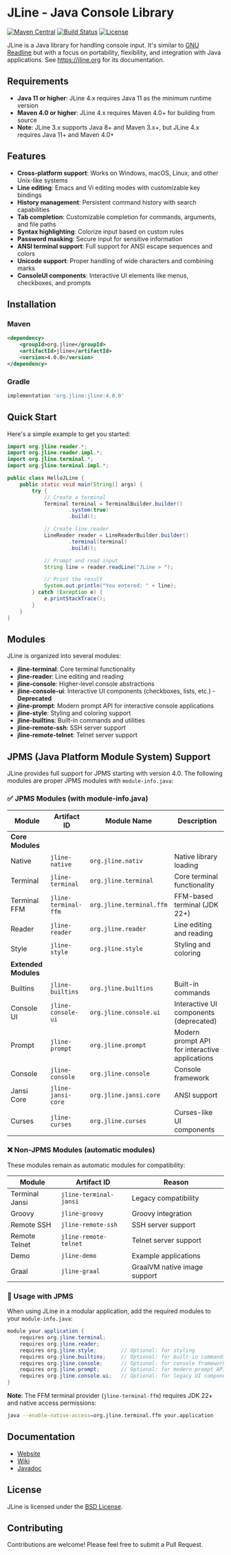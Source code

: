 # JLine - Java Console Library

[![Maven Central](https://img.shields.io/maven-central/v/org.jline/jline.svg)](https://search.maven.org/search?q=g:org.jline)
[![Build Status](https://github.com/jline/jline3/actions/workflows/master-build.yml/badge.svg)](https://github.com/jline/jline3/actions)
[![License](https://img.shields.io/badge/License-BSD-blue.svg)](https://opensource.org/licenses/BSD-3-Clause)

JLine is a Java library for handling console input. It's similar to [GNU Readline](https://tiswww.case.edu/php/chet/readline/rltop.html) but with a focus on portability, flexibility, and integration with Java applications. See https://jline.org for its documentation.

## Requirements

- **Java 11 or higher**: JLine 4.x requires Java 11 as the minimum runtime version
- **Maven 4.0 or higher**: JLine 4.x requires Maven 4.0+ for building from source
- **Note**: JLine 3.x supports Java 8+ and Maven 3.x+, but JLine 4.x requires Java 11+ and Maven 4.0+

## Features

- **Cross-platform support**: Works on Windows, macOS, Linux, and other Unix-like systems
- **Line editing**: Emacs and Vi editing modes with customizable key bindings
- **History management**: Persistent command history with search capabilities
- **Tab completion**: Customizable completion for commands, arguments, and file paths
- **Syntax highlighting**: Colorize input based on custom rules
- **Password masking**: Secure input for sensitive information
- **ANSI terminal support**: Full support for ANSI escape sequences and colors
- **Unicode support**: Proper handling of wide characters and combining marks
- **ConsoleUI components**: Interactive UI elements like menus, checkboxes, and prompts

## Installation

### Maven

```xml
<dependency>
    <groupId>org.jline</groupId>
    <artifactId>jline</artifactId>
    <version>4.0.0</version>
</dependency>
```

### Gradle

```groovy
implementation 'org.jline:jline:4.0.0'
```

## Quick Start

Here's a simple example to get you started:

```java
import org.jline.reader.*;
import org.jline.reader.impl.*;
import org.jline.terminal.*;
import org.jline.terminal.impl.*;

public class HelloJLine {
    public static void main(String[] args) {
        try {
            // Create a terminal
            Terminal terminal = TerminalBuilder.builder()
                    .system(true)
                    .build();

            // Create line reader
            LineReader reader = LineReaderBuilder.builder()
                    .terminal(terminal)
                    .build();

            // Prompt and read input
            String line = reader.readLine("JLine > ");

            // Print the result
            System.out.println("You entered: " + line);
        } catch (Exception e) {
            e.printStackTrace();
        }
    }
}
```

## Modules

JLine is organized into several modules:

- **jline-terminal**: Core terminal functionality
- **jline-reader**: Line editing and reading
- **jline-console**: Higher-level console abstractions
- **jline-console-ui**: Interactive UI components (checkboxes, lists, etc.) - **Deprecated**
- **jline-prompt**: Modern prompt API for interactive console applications
- **jline-style**: Styling and coloring support
- **jline-builtins**: Built-in commands and utilities
- **jline-remote-ssh**: SSH server support
- **jline-remote-telnet**: Telnet server support

## JPMS (Java Platform Module System) Support

JLine provides full support for JPMS starting with version 4.0. The following modules are proper JPMS modules with `module-info.java`:

### ✅ JPMS Modules (with module-info.java)

| Module | Artifact ID | Module Name | Description |
|--------|-------------|-------------|-------------|
| **Core Modules** | | | |
| Native | `jline-native` | `org.jline.nativ` | Native library loading |
| Terminal | `jline-terminal` | `org.jline.terminal` | Core terminal functionality |
| Terminal FFM | `jline-terminal-ffm` | `org.jline.terminal.ffm` | FFM-based terminal (JDK 22+) |
| Reader | `jline-reader` | `org.jline.reader` | Line editing and reading |
| Style | `jline-style` | `org.jline.style` | Styling and coloring |
| **Extended Modules** | | | |
| Builtins | `jline-builtins` | `org.jline.builtins` | Built-in commands |
| Console UI | `jline-console-ui` | `org.jline.console.ui` | Interactive UI components (deprecated) |
| Prompt | `jline-prompt` | `org.jline.prompt` | Modern prompt API for interactive applications |
| Console | `jline-console` | `org.jline.console` | Console framework |
| Jansi Core | `jline-jansi-core` | `org.jline.jansi.core` | ANSI support |
| Curses | `jline-curses` | `org.jline.curses` | Curses-like UI components |

### ❌ Non-JPMS Modules (automatic modules)

These modules remain as automatic modules for compatibility:

| Module | Artifact ID | Reason |
|--------|-------------|---------|
| Terminal Jansi | `jline-terminal-jansi` | Legacy compatibility |
| Groovy | `jline-groovy` | Groovy integration |
| Remote SSH | `jline-remote-ssh` | SSH server support |
| Remote Telnet | `jline-remote-telnet` | Telnet server support |
| Demo | `jline-demo` | Example applications |
| Graal | `jline-graal` | GraalVM native image support |

### 🎯 Usage with JPMS

When using JLine in a modular application, add the required modules to your `module-info.java`:

```java
module your.application {
    requires org.jline.terminal;
    requires org.jline.reader;
    requires org.jline.style;        // Optional: for styling
    requires org.jline.builtins;     // Optional: for built-in commands
    requires org.jline.console;      // Optional: for console framework
    requires org.jline.prompt;       // Optional: for modern prompt API
    requires org.jline.console.ui;   // Optional: for legacy UI components (deprecated)
}
```

**Note**: The FFM terminal provider (`jline-terminal-ffm`) requires JDK 22+ and native access permissions:
```bash
java --enable-native-access=org.jline.terminal.ffm your.application
```

## Documentation

- [Website](https://jline.org)
- [Wiki](https://github.com/jline/jline3/wiki)
- [Javadoc](https://www.javadoc.io/doc/org.jline/jline/latest/index.html)

## License

JLine is licensed under the [BSD License](https://opensource.org/licenses/BSD-3-Clause).

## Contributing

Contributions are welcome! Please feel free to submit a Pull Request.
